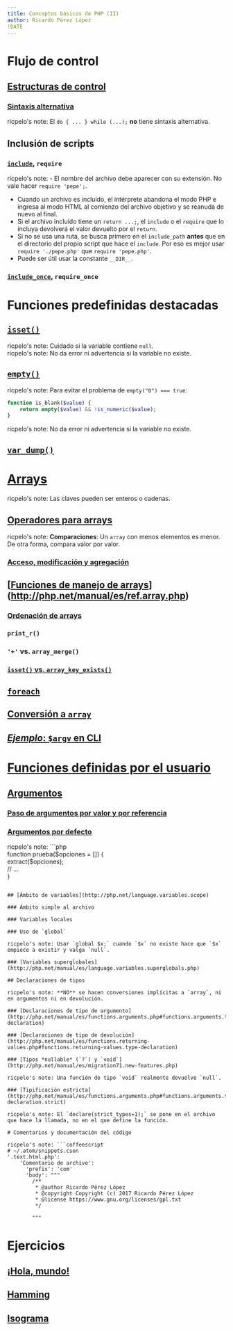 ```yaml
---
title: Conceptos básicos de PHP (II)
author: Ricardo Pérez López
!DATE
---
```


# Flujo de control

## [Estructuras de control](http://php.net/manual/es/language.control-structures.php)

### [Sintaxis alternativa](http://php.net/manual/es/control-structures.alternative-syntax.php)

ricpelo's note: El `do { ... } while (...);` **no** tiene sintaxis alternativa.  

## Inclusión de scripts

### [`include`](http://php.net/manual/es/function.include.php), `require`

ricpelo's note: - El nombre del archivo debe aparecer con su extensión. No vale hacer `require 'pepe';`.  
- Cuando un archivo es incluido, el intérprete abandona el modo PHP e ingresa al modo HTML al comienzo del archivo objetivo y se reanuda de nuevo al final.  
- Si el archivo incluido tiene un `return ...;`, el `include` o el `require` que lo incluya devolverá el valor devuelto por el `return`.  
- Si no se usa una ruta, se busca primero en el `include_path` **antes** que en el directorio del propio script que hace el `include`. Por eso es mejor usar `require './pepe.php'` que `require 'pepe.php'`.  
- Puede ser útil usar la constante `__DIR__`.  

### [`include_once`](http://php.net/manual/es/function.include-once.php), `require_once`

# Funciones predefinidas destacadas

## [`isset()`](http://php.net/manual/es/function.isset.php)

ricpelo's note: Cuidado si la variable contiene `null`.  
ricpelo's note: No da error ni advertencia si la variable no existe.  

## [`empty()`](http://php.net/manual/es/function.empty.php)

ricpelo's note: Para evitar el problema de `empty("0") === true`:  
```php  
function is_blank($value) {  
    return empty($value) && !is_numeric($value);  
}  
```  
ricpelo's note: No da error ni advertencia si la variable no existe.  

## [`var_dump()`](http://php.net/manual/es/function.var-dump.php)

# [Arrays](http://php.net/manual/es/language.types.array.php)

ricpelo's note: Las claves pueden ser enteros o cadenas.  

## [Operadores para arrays](http://php.net/manual/es/language.operators.array.php)

ricpelo's note: **Comparaciones**: Un `array` con menos elementos es menor. De otra forma, compara valor por valor.  

### [Acceso, modificación y agregación](http://php.net/manual/es/language.types.array.php#language.types.array.syntax.modifying)

## [[Funciones de manejo de arrays](http://php.net/manual/es/book.array.php)](http://php.net/manual/es/ref.array.php)

### [Ordenación de arrays](http://php.net/manual/es/array.sorting.php)

### `print_r()`

### `'+'` vs. `array_merge()`

### [`isset()` vs. `array_key_exists()`](http://php.net/manual/es/function.array-key-exists.php#107786)

## [`foreach`](http://php.net/manual/es/control-structures.foreach.php)

## [Conversión a `array`](http://php.net/manual/es/language.types.array.php#language.types.array.casting)

## [*Ejemplo*: `$argv` en CLI](http://php.net/manual/es/reserved.variables.argv.php)

# [Funciones definidas por el usuario](http://php.net/manual/es/language.functions.php)

## [Argumentos](http://php.net/manual/es/functions.arguments.php)

### [Paso de argumentos por valor y por referencia](http://php.net/manual/es/functions.arguments.php#functions.arguments.by-reference)

### [Argumentos por defecto](http://php.net/manual/es/functions.arguments.php#functions.arguments.default)

ricpelo's note: ```php  
function prueba($opciones = []) {  
    extract($opciones);  
    // ...  
}  
```  

## [Ámbito de variables](http://php.net/language.variables.scope)

### Ámbito simple al archivo

### Variables locales

### Uso de `global`

ricpelo's note: Usar `global $x;` cuando `$x` no existe hace que `$x` empiece a existir y valga `null`.  

### [Variables superglobales](http://php.net/manual/es/language.variables.superglobals.php)

## Declaraciones de tipos

ricpelo's note: **NO** se hacen conversiones implícitas a `array`, ni en argumentos ni en devolución.  

### [Declaraciones de tipo de argumento](http://php.net/manual/es/functions.arguments.php#functions.arguments.type-declaration)

### [Declaraciones de tipo de devolución](http://php.net/manual/es/functions.returning-values.php#functions.returning-values.type-declaration)

### [Tipos *nullable* (`?`) y `void`](http://php.net/manual/es/migration71.new-features.php)

ricpelo's note: Una función de tipo `void` realmente devuelve `null`.  

### [Tipificación estricta](http://php.net/manual/es/functions.arguments.php#functions.arguments.type-declaration.strict)

ricpelo's note: El `declare(strict_types=1);` se pone en el archivo que hace la llamada, no en el que define la función.  

# Comentarios y documentación del código

ricpelo's note: ```coffeescript  
# ~/.atom/snippets.cson  
'.text.html.php':  
    'Comentario de archivo':  
      'prefix': 'com'  
      'body': """  
        /**  
         * @author Ricardo Pérez López  
         * @copyright Copyright (c) 2017 Ricardo Pérez López  
         * @license https://www.gnu.org/licenses/gpl.txt  
         */  
  
        """  
```  

# Ejercicios

## [¡Hola, mundo!](https://github.com/iesdonana/hola-mundo)

## [Hamming](https://github.com/iesdonana/hamming)

## [Isograma](https://github.com/iesdonana/isograma)
